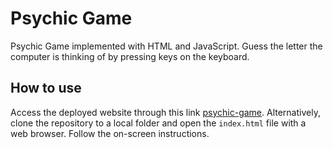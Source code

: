 # Psychic Game

Psychic Game implemented with HTML and JavaScript. Guess the letter the computer is thinking of by pressing keys on the keyboard.

## How to use

Access the deployed website through this link [psychic-game](https://robjpar.github.io/psychic-game/). Alternatively, clone the repository to a local folder and open the `index.html` file with a web browser. Follow the on-screen instructions.
